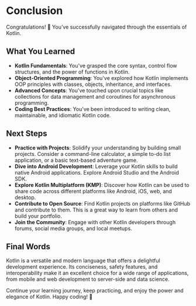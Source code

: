 
# Conclusion

Congratulations! 🎉 You’ve successfully navigated through the essentials of Kotlin.

## What You Learned

*   **Kotlin Fundamentals**: You've grasped the core syntax, control flow structures, and the power of functions in Kotlin.
*   **Object-Oriented Programming**: You've explored how Kotlin implements OOP principles with classes, objects, inheritance, and interfaces.
*   **Advanced Concepts**: You've touched upon crucial topics like collections for data management and coroutines for asynchronous programming.
*   **Coding Best Practices**: You've been introduced to writing clean, maintainable, and idiomatic Kotlin code.

## Next Steps

*   **Practice with Projects**: Solidify your understanding by building small projects. Consider a command-line calculator, a simple to-do list application, or a basic text-based adventure game.
*   **Dive into Android Development**: Leverage your Kotlin skills to build native Android applications. Explore Android Studio and the Android SDK.
*   **Explore Kotlin Multiplatform (KMP)**: Discover how Kotlin can be used to share code across different platforms like Android, iOS, web, and desktop.
*   **Contribute to Open Source**: Find Kotlin projects on platforms like GitHub and contribute to them. This is a great way to learn from others and build your portfolio.
*   **Join the Community**: Engage with other Kotlin developers through forums, social media groups, and local meetups.

## Final Words

Kotlin is a versatile and modern language that offers a delightful development experience. Its conciseness, safety features, and interoperability make it an excellent choice for a wide range of applications, from mobile and web development to server-side and data science.

Continue your learning journey, keep practicing, and enjoy the power and elegance of Kotlin. Happy coding! 🚀
